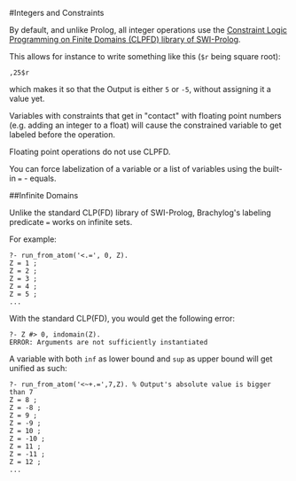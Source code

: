 #Integers and Constraints

By default, and unlike Prolog, all integer operations use the [Constraint Logic Programming on Finite Domains (CLPFD) library of SWI-Prolog](https://github.com/triska/clpfd).

This allows for instance to write something like this (`$r` being square root):

    ,25$r

which makes it so that the Output is either `5` or `-5`, without assigning it a value yet.

Variables with constraints that get in "contact" with floating point numbers (e.g. adding an integer to a float) will cause the constrained variable to get labeled before the operation.

Floating point operations do not use CLPFD.

You can force labelization of a variable or a list of variables using the built-in `=` - equals.

##Infinite Domains

Unlike the standard CLP(FD) library of SWI-Prolog, Brachylog's labeling predicate `=` works on infinite sets.

For example:

    ?- run_from_atom('<.=', 0, Z).
    Z = 1 ;
    Z = 2 ;
    Z = 3 ;
    Z = 4 ;
    Z = 5 ;
    ...

With the standard CLP(FD), you would get the following error:

    ?- Z #> 0, indomain(Z).
    ERROR: Arguments are not sufficiently instantiated

A variable with both `inf` as lower bound and `sup` as upper bound will get unified as such:

    ?- run_from_atom('<~+.=',7,Z). % Output's absolute value is bigger than 7
    Z = 8 ;
    Z = -8 ;
    Z = 9 ;
    Z = -9 ;
    Z = 10 ;
    Z = -10 ;
    Z = 11 ;
    Z = -11 ;
    Z = 12 ;
    ...

